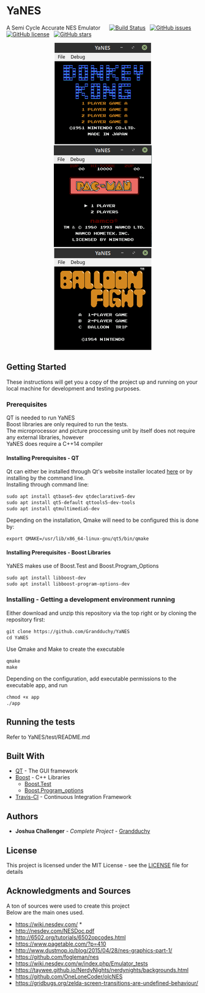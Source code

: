 # YaNES
A Semi Cycle Accurate NES Emulator &nbsp;&nbsp;&nbsp;&nbsp; 
[![Build Status](https://travis-ci.org/Grandduchy/YaNES.svg?branch=master)](https://travis-ci.org/Grandduchy/YaNES) &nbsp;
[![GitHub issues](https://img.shields.io/github/issues/Grandduchy/YaNES)](https://github.com/Grandduchy/YaNES/issues) &nbsp;
[![GitHub license](https://img.shields.io/github/license/Grandduchy/YaNES)](https://github.com/Grandduchy/YaNES/blob/master/LICENSE) &nbsp;
[![GitHub stars](https://img.shields.io/github/stars/Grandduchy/YaNES)](https://github.com/Grandduchy/YaNES/stargazers) &nbsp;

<p align = "center">
  <img src="rsc/pictures/donkey_kong.png" />
  <img src="rsc/pictures/pacman.png" />
  <img src="rsc/pictures/balloon_fight.png" />
</p>

## Getting Started
These instructions will get you a copy of the project up and running on your local machine for development and testing purposes. 

### Prerequisites

QT is needed to run YaNES <br />
Boost libraries are only required to run the tests. <br />
The microprocessor and picture proccessing unit by itself does not require any external libraries, however <br />
YaNES does require a C++14 compiler

#### Installing Prerequisites - QT
Qt can either be installed through Qt's website installer located <a href="https://www.qt.io/download-qt-installer">here</a> or by installing by the command line. <br>
Installing through command line:
```
sudo apt install qtbase5-dev qtdeclarative5-dev
sudo apt install qt5-default qttools5-dev-tools
sudo apt install qtmultimedia5-dev
```
Depending on the installation, Qmake will need to be configured this is done by:
```
export QMAKE=/usr/lib/x86_64-linux-gnu/qt5/bin/qmake
```

#### Installing Prerequisites - Boost Libraries
YaNES makes use of Boost.Test and Boost.Program_Options
```
sudo apt install libboost-dev
sudo apt install libboost-program-options-dev
```

### Installing - Getting a development environment running
Either download and unzip this repository via the top right or by cloning the repository first:
```
git clone https://github.com/Grandduchy/YaNES
cd YaNES
```
Use Qmake and Make to create the executable
```
qmake
make
```
Depending on the configuration, add executable permissions to the executable app, and run
```
chmod +x app
./app
```

## Running the tests
Refer to YaNES/test/README.md

## Built With

* [QT](https://doc.qt.io/) - The GUI framework
* [Boost](https://www.boost.org/) - C++ Libraries
  * [Boost.Test](https://www.boost.org/doc/libs/1_71_0/libs/test/doc/html/index.html)
  * [Boost.Program_options](https://www.boost.org/doc/libs/1_71_0/doc/html/program_options.html)
* [Travis-CI](https://travis-ci.org/) - Continuous Integration Framework

## Authors

* **Joshua Challenger** - *Complete Project* - [Grandduchy](https://github.com/Grandduchy)

## License

This project is licensed under the MIT License - see the [LICENSE](LICENSE) file for details

## Acknowledgments and Sources
A ton of sources were used to create this project <br />
Below are the main ones used.
- https://wiki.nesdev.com/ *
- http://nesdev.com/NESDoc.pdf
- http://6502.org/tutorials/6502opcodes.html
- https://www.pagetable.com/?p=410
- http://www.dustmop.io/blog/2015/04/28/nes-graphics-part-1/
- https://github.com/fogleman/nes
- https://wiki.nesdev.com/w/index.php/Emulator_tests
- https://taywee.github.io/NerdyNights/nerdynights/backgrounds.html
- https://github.com/OneLoneCoder/olcNES
- https://gridbugs.org/zelda-screen-transitions-are-undefined-behaviour/
